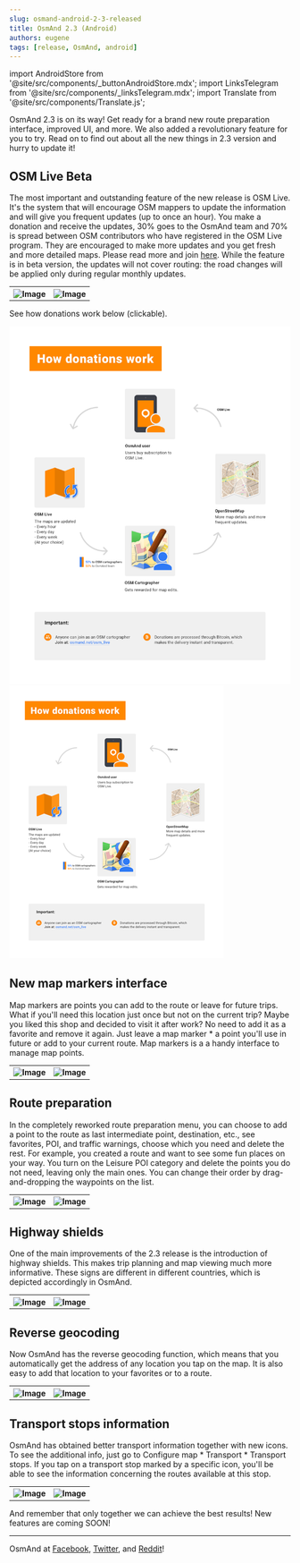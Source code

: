 ```yaml
---
slug: osmand-android-2-3-released
title: OsmAnd 2.3 (Android)
authors: eugene
tags: [release, OsmAnd, android]
---
```

import AndroidStore from '@site/src/components/_buttonAndroidStore.mdx';
import LinksTelegram from '@site/src/components/_linksTelegram.mdx';
import Translate from '@site/src/components/Translate.js';

OsmAnd 2.3 is on its way! Get ready for a brand new route preparation interface, improved UI, and more. We also added a revolutionary feature for you to try. Read on to find out about all the new things in 2.3 version and hurry to update it!

<!--truncate-->

## OSM Live Beta

The most important and outstanding feature of the new release is OSM Live. It's the system that will encourage OSM mappers to update the information and will give you frequent updates (up to once an hour). You make a donation and receive the updates, 30% goes to the OsmAnd team and 70% is spread between OSM contributors who have registered in the OSM Live program. They are encouraged to make more updates and you get fresh and more detailed maps. Please read more and join <a href="http://osmand.net/osm_live#information">here</a>.
While the feature is in beta version, the updates will not cover routing: the road changes will be applied only during regular monthly updates.

<table>
  <tr>
    <th><img src={require('./ver_2_3_9.jpg').default} alt="Image"/></th>
    <th><img src={require('./ver_2_3_10.jpg').default} alt="Image"/></th>
      </tr>
</table> 

See how donations work below (clickable).

![OsmAnd Android 1.90](./osm_live_1.png)
![OsmAnd Android 1.90](./osm_live_small.png)


## New map markers interface

Map markers are points you can add to the route or leave for future trips. What if you'll need this location just once but not on the current trip? Maybe you liked this shop and decided to visit it after work? No need to add it as a favorite and remove it again. Just leave a map marker * a point you'll use in future or add to your current route. Map markers is a a handy interface to manage map points.

<table>
  <tr>
    <th><img src={require('./ver_2_3_11.jpg').default} alt="Image"/></th>
    <th><img src={require('./ver_2_3_12.jpg').default} alt="Image"/></th>
      </tr>
</table> 

## Route preparation

In the completely reworked route preparation menu, you can choose to add a point to the route as last intermediate point, destination, etc., see favorites, POI, and traffic warnings, choose which you need and delete the rest. For example, you created a route and want to see some fun places on your way. You turn on the Leisure POI category and delete the points you do not need, leaving only the main ones. You can change their order by drag-and-dropping the waypoints on the list.

<table>
  <tr>
    <th><img src={require('./ver_2_3_2.jpg').default} alt="Image"/></th>
    <th><img src={require('./ver_2_3_4.jpg').default} alt="Image"/></th>
      </tr>
</table> 

## Highway shields

One of the main improvements of the 2.3 release is the introduction of highway shields. This makes trip planning and map viewing much more informative. These signs are different in different countries, which is depicted accordingly in OsmAnd.

<table>
  <tr>
    <th><img src={require('./shields_3.jpg').default} alt="Image"/></th>
    <th><img src={require('./shields_5.jpg').default} alt="Image"/></th>
      </tr>
</table> 

## Reverse geocoding

Now OsmAnd has the reverse geocoding function, which means that you automatically get the address of any location you tap on the map. It is also easy to add that location to your favorites or to a route.

<table>
  <tr>
    <th><img src={require('./address_1.jpg').default} alt="Image"/></th>
    <th><img src={require('./address_2.jpg').default} alt="Image"/></th>
      </tr>
</table> 

## Transport stops information

OsmAnd has obtained better transport information together with new icons. To see the additional info, just go to Configure map * Transport * Transport stops. If you tap on a transport stop marked by a specific icon, you'll be able to see the information concerning the routes available at this stop.

<table>
  <tr>
    <th><img src={require('./transport_1.jpg').default} alt="Image"/></th>
    <th><img src={require('./ransport_2.jpg').default} alt="Image"/></th>
      </tr>
</table> 


And remember that only together we can achieve the best results!
New features are coming SOON!


____________________________ 

OsmAnd at <a href="https://www.facebook.com/osmandapp/">Facebook</a>, <a href="https://www.twitter.com/osmandapp/">Twitter</a>, and <a href="https://www.reddit.com/r/OsmAnd/">Reddit</a>!




<LinksTelegram/>
<AndroidStore/>